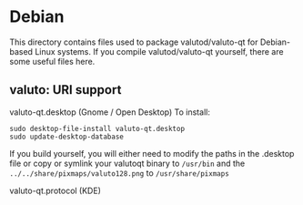 
Debian
====================
This directory contains files used to package valutod/valuto-qt
for Debian-based Linux systems. If you compile valutod/valuto-qt yourself, there are some useful files here.

## valuto: URI support ##


valuto-qt.desktop  (Gnome / Open Desktop)
To install:

	sudo desktop-file-install valuto-qt.desktop
	sudo update-desktop-database

If you build yourself, you will either need to modify the paths in
the .desktop file or copy or symlink your valutoqt binary to `/usr/bin`
and the `../../share/pixmaps/valuto128.png` to `/usr/share/pixmaps`

valuto-qt.protocol (KDE)
